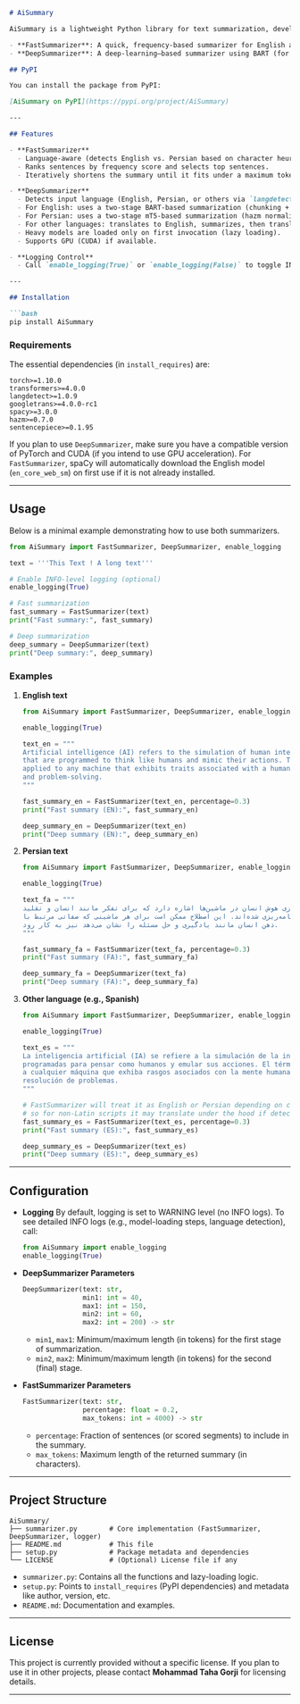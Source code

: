 ````markdown
# AiSummary

AiSummary is a lightweight Python library for text summarization, developed by **Mohammad Taha Gorji**. It provides two main summarization methods:

- **FastSummarizer**: A quick, frequency-based summarizer for English and Persian texts.
- **DeepSummarizer**: A deep-learning–based summarizer using BART (for English) and mT5 (for Persian), with automatic language detection and optional translation for other languages.

## PyPI

You can install the package from PyPI:

[AiSummary on PyPI](https://pypi.org/project/AiSummary)

---

## Features

- **FastSummarizer**  
  - Language-aware (detects English vs. Persian based on character heuristics).  
  - Ranks sentences by frequency score and selects top sentences.  
  - Iteratively shortens the summary until it fits under a maximum token/character limit.

- **DeepSummarizer**  
  - Detects input language (English, Persian, or others via `langdetect`).  
  - For English: uses a two-stage BART-based summarization (chunking + beam search).  
  - For Persian: uses a two-stage mT5-based summarization (hazm normalization + token chunking).  
  - For other languages: translates to English, summarizes, then translates back.  
  - Heavy models are loaded only on first invocation (lazy loading).  
  - Supports GPU (CUDA) if available.

- **Logging Control**  
  - Call `enable_logging(True)` or `enable_logging(False)` to toggle INFO-level logs.

---

## Installation

```bash
pip install AiSummary
````

### Requirements

The essential dependencies (in `install_requires`) are:

```plaintext
torch>=1.10.0
transformers>=4.0.0
langdetect>=1.0.9
googletrans>=4.0.0-rc1
spacy>=3.0.0
hazm>=0.7.0
sentencepiece>=0.1.95
```

If you plan to use `DeepSummarizer`, make sure you have a compatible version of PyTorch and CUDA (if you intend to use GPU acceleration). For `FastSummarizer`, spaCy will automatically download the English model (`en_core_web_sm`) on first use if it is not already installed.

---

## Usage

Below is a minimal example demonstrating how to use both summarizers.

```python
from AiSummary import FastSummarizer, DeepSummarizer, enable_logging

text = '''This Text ! A long text'''

# Enable INFO-level logging (optional)
enable_logging(True)

# Fast summarization
fast_summary = FastSummarizer(text)
print("Fast summary:", fast_summary)

# Deep summarization
deep_summary = DeepSummarizer(text)
print("Deep summary:", deep_summary)
```

### Examples

1. **English text**

   ```python
   from AiSummary import FastSummarizer, DeepSummarizer, enable_logging

   enable_logging(True)

   text_en = """
   Artificial intelligence (AI) refers to the simulation of human intelligence in machines 
   that are programmed to think like humans and mimic their actions. The term may also be 
   applied to any machine that exhibits traits associated with a human mind such as learning 
   and problem-solving.
   """

   fast_summary_en = FastSummarizer(text_en, percentage=0.3)
   print("Fast summary (EN):", fast_summary_en)

   deep_summary_en = DeepSummarizer(text_en)
   print("Deep summary (EN):", deep_summary_en)
   ```

2. **Persian text**

   ```python
   from AiSummary import FastSummarizer, DeepSummarizer, enable_logging

   enable_logging(True)

   text_fa = """
   هوش مصنوعی به شبیه‌سازی هوش انسان در ماشین‌ها اشاره دارد که برای تفکر مانند انسان و تقلید 
   از عملکردهای او برنامه‌ریزی شده‌اند. این اصطلاح ممکن است برای هر ماشینی که صفاتی مرتبط با 
   ذهن انسان مانند یادگیری و حل مسئله را نشان می‌دهد نیز به کار رود.
   """

   fast_summary_fa = FastSummarizer(text_fa, percentage=0.3)
   print("Fast summary (FA):", fast_summary_fa)

   deep_summary_fa = DeepSummarizer(text_fa)
   print("Deep summary (FA):", deep_summary_fa)
   ```

3. **Other language (e.g., Spanish)**

   ```python
   from AiSummary import FastSummarizer, DeepSummarizer, enable_logging

   enable_logging(True)

   text_es = """
   La inteligencia artificial (IA) se refiere a la simulación de la inteligencia humana en máquinas 
   programadas para pensar como humanos y emular sus acciones. El término también puede aplicarse 
   a cualquier máquina que exhiba rasgos asociados con la mente humana, como el aprendizaje y la 
   resolución de problemas.
   """

   # FastSummarizer will treat it as English or Persian depending on character heuristics,
   # so for non-Latin scripts it may translate under the hood if detected as neither.
   fast_summary_es = FastSummarizer(text_es, percentage=0.3)
   print("Fast summary (ES):", fast_summary_es)

   deep_summary_es = DeepSummarizer(text_es)
   print("Deep summary (ES):", deep_summary_es)
   ```

---

## Configuration

* **Logging**
  By default, logging is set to WARNING level (no INFO logs). To see detailed INFO logs (e.g., model-loading steps, language detection), call:

  ```python
  from AiSummary import enable_logging
  enable_logging(True)
  ```

* **DeepSummarizer Parameters**

  ```python
  DeepSummarizer(text: str, 
                 min1: int = 40, 
                 max1: int = 150, 
                 min2: int = 60, 
                 max2: int = 200) -> str
  ```

  * `min1`, `max1`: Minimum/maximum length (in tokens) for the first stage of summarization.
  * `min2`, `max2`: Minimum/maximum length (in tokens) for the second (final) stage.

* **FastSummarizer Parameters**

  ```python
  FastSummarizer(text: str, 
                 percentage: float = 0.2, 
                 max_tokens: int = 4000) -> str
  ```

  * `percentage`: Fraction of sentences (or scored segments) to include in the summary.
  * `max_tokens`: Maximum length of the returned summary (in characters).

---

## Project Structure

```plaintext
AiSummary/
├── summarizer.py        # Core implementation (FastSummarizer, DeepSummarizer, logger)
├── README.md            # This file
├── setup.py             # Package metadata and dependencies
└── LICENSE              # (Optional) License file if any
```

* `summarizer.py`: Contains all the functions and lazy-loading logic.
* `setup.py`: Points to `install_requires` (PyPI dependencies) and metadata like author, version, etc.
* `README.md`: Documentation and examples.

---

## License

This project is currently provided without a specific license. If you plan to use it in other projects, please contact **Mohammad Taha Gorji** for licensing details.

---

```
```
